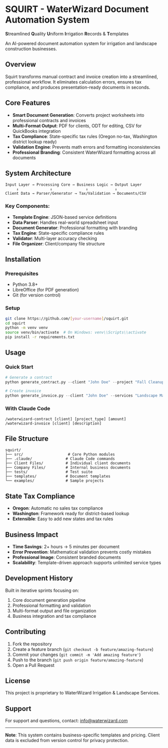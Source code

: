 # SQUIRT - WaterWizard Document Automation System

**S**treamlined **Q**uality **U**niform **I**rrigation **R**ecords & **T**emplates

An AI-powered document automation system for irrigation and landscape construction businesses.

## Overview

Squirt transforms manual contract and invoice creation into a streamlined, professional workflow. It eliminates calculation errors, ensures tax compliance, and produces presentation-ready documents in seconds.

## Core Features

- **Smart Document Generation**: Converts project worksheets into professional contracts and invoices
- **Multi-Format Output**: PDF for clients, ODT for editing, CSV for QuickBooks integration
- **Tax Compliance**: State-specific tax rules (Oregon no-tax, Washington district lookup ready)
- **Validation Engine**: Prevents math errors and formatting inconsistencies
- **Professional Branding**: Consistent WaterWizard formatting across all documents

## System Architecture

```
Input Layer → Processing Core → Business Logic → Output Layer
     ↓              ↓               ↓            ↓
Client Data → Parser/Generator → Tax/Validation → Documents/CSV
```

### Key Components:
- **Template Engine**: JSON-based service definitions
- **Data Parser**: Handles real-world spreadsheet input
- **Document Generator**: Professional formatting with branding
- **Tax Engine**: State-specific compliance rules
- **Validator**: Multi-layer accuracy checking
- **File Organizer**: Client/company file structure

## Installation

### Prerequisites
- Python 3.8+
- LibreOffice (for PDF generation)
- Git (for version control)

### Setup
```bash
git clone https://github.com/[your-username]/squirt.git
cd squirt
python -m venv venv
source venv/bin/activate  # On Windows: venv\\Scripts\\activate
pip install -r requirements.txt
```

## Usage

### Quick Start
```python
# Generate a contract
python generate_contract.py --client "John Doe" --project "Fall Cleanup" --amount 777.50

# Create invoice
python generate_invoice.py --client "John Doe" --services "Landscape Maintenance"
```

### With Claude Code
```
/waterwizard-contract [client] [project_type] [amount]
/waterwizard-invoice [client] [description]
```

## File Structure

```
squirt/
├── src/                    # Core Python modules
├── .claude/               # Claude Code commands
├── Client Files/          # Individual client documents
├── Company Files/         # Internal business documents
├── tests/                 # Test suite
├── templates/             # Document templates
└── examples/              # Sample projects
```

## State Tax Compliance

- **Oregon**: Automatic no sales tax compliance
- **Washington**: Framework ready for district-based lookup
- **Extensible**: Easy to add new states and tax rules

## Business Impact

- **Time Savings**: 2+ hours → 5 minutes per document
- **Error Prevention**: Mathematical validation prevents costly mistakes
- **Professional Image**: Consistent branded documents
- **Scalability**: Template-driven approach supports unlimited service types

## Development History

Built in iterative sprints focusing on:
1. Core document generation pipeline
2. Professional formatting and validation
3. Multi-format output and file organization
4. Business integration and tax compliance

## Contributing

1. Fork the repository
2. Create a feature branch (`git checkout -b feature/amazing-feature`)
3. Commit your changes (`git commit -m 'Add amazing feature'`)
4. Push to the branch (`git push origin feature/amazing-feature`)
5. Open a Pull Request

## License

This project is proprietary to WaterWizard Irrigation & Landscape Services.

## Support

For support and questions, contact: info@waterwizard.com

---

**Note**: This system contains business-specific templates and pricing. Client data is excluded from version control for privacy protection.
